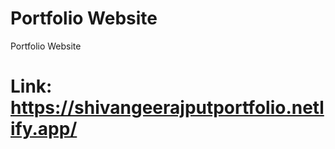 # Portfolio Website
 Portfolio Website

# Link: https://shivangeerajputportfolio.netlify.app/
<p>
<img src="">
